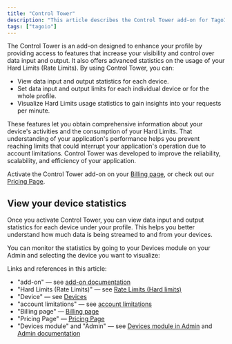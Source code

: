 ```yaml
---
title: "Control Tower"
description: "This article describes the Control Tower add-on for TagoIO, explaining its capabilities for monitoring and limiting data input/output and Hard Limits usage, and how to view per-device statistics after activation."
tags: ["tagoio"]
---
```


The Control Tower is an add-on designed to enhance your profile by providing access to features that increase your visibility and control over data input and output. It also offers advanced statistics on the usage of your Hard Limits (Rate Limits). By using Control Tower, you can:

- View data input and output statistics for each device.
- Set data input and output limits for each individual device or for the whole profile.
- Visualize Hard Limits usage statistics to gain insights into your requests per minute.

These features let you obtain comprehensive information about your device's activities and the consumption of your Hard Limits. That understanding of your application's performance helps you prevent reaching limits that could interrupt your application's operation due to account limitations. Control Tower was developed to improve the reliability, scalability, and efficiency of your application.

Activate the Control Tower add-on on your [Billing page](../billing/account-plans), or check out our [Pricing Page](https://tago.io/pricing).

## View your device statistics

Once you activate Control Tower, you can view data input and output statistics for each device under your profile. This helps you better understand how much data is being streamed to and from your devices.

You can monitor the statistics by going to your Devices module on your Admin and selecting the device you want to visualize:

<!-- Image placeholder removed for build -->

Links and references in this article:
- "add-on" — see [add-on documentation](../add-ons-overview)
- "Hard Limits (Rate Limits)" — see [Rate Limits (Hard limits)](../rate-limits-hard-limits)
- "Device" — see [Devices](../devices/devices)
- "account limitations" — see [account limitations](../billing/account-plans#limitations)
- "Billing page" — [Billing page](../billing/account-plans)
- "Pricing Page" — [Pricing Page](https://tago.io/pricing)
- "Devices module" and "Admin" — see [Devices module in Admin](../devices/devices) and [Admin documentation](getting-started)